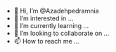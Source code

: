 - 👋 Hi, I’m @Azadehpedramnia
- 👀 I’m interested in ...
- 🌱 I’m currently learning ...
- 💞️ I’m looking to collaborate on ...
- 📫 How to reach me ...

<!---
Azadehpedramnia/Azadehpedramnia is a ✨ special ✨ repository because its `README.md` (this file) appears on your GitHub profile.
You can click the Preview link to take a look at your changes.
--->
